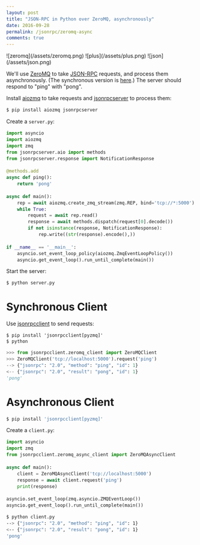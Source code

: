 ```yaml
---
layout: post
title: "JSON-RPC in Python over ZeroMQ, asynchronously"
date: 2016-09-28
permalink: /jsonrpc/zeromq-async
comments: true
---
```

<div class="wide-logos" markdown="1">
![zeromq](/assets/zeromq.png)
![plus](/assets/plus.png)
![json](/assets/json.png)
</div>

We'll use [ZeroMQ](http://zeromq.org) to take
[JSON-RPC](http://www.jsonrpc.org/) requests, and process them asynchronously.
(The synchronous version is [here](./zeromq).) The server should respond to
"ping" with "pong".

Install [aiozmq](https://aiozmq.readthedocs.io/) to take requests and
[jsonrpcserver](http://jsonrpcserver.readthedocs.io/) to process them:

```sh
$ pip install aiozmq jsonrpcserver
```
Create a `server.py`:

```python
import asyncio
import aiozmq
import zmq
from jsonrpcserver.aio import methods
from jsonrpcserver.response import NotificationResponse

@methods.add
async def ping():
    return 'pong'

async def main():
    rep = await aiozmq.create_zmq_stream(zmq.REP, bind='tcp://*:5000')
    while True:
        request = await rep.read()
        response = await methods.dispatch(request[0].decode())
        if not isinstance(response, NotificationResponse):
            rep.write((str(response).encode(),))

if __name__ == '__main__':
    asyncio.set_event_loop_policy(aiozmq.ZmqEventLoopPolicy())
    asyncio.get_event_loop().run_until_complete(main())
```
Start the server:

```sh
$ python server.py
```

Synchronous Client
==================
Use [jsonrpcclient](http://jsonrpcclient.readthedocs.io/) to send requests:

``` shell
$ pip install 'jsonrpcclient[pyzmq]'
$ python
```
```python
>>> from jsonrpcclient.zeromq_client import ZeroMQClient
>>> ZeroMQClient('tcp://localhost:5000').request('ping')
--> {"jsonrpc": "2.0", "method": "ping", "id": 1}
<-- {"jsonrpc": "2.0", "result": "pong", "id": 1}
'pong'
```

Asynchronous Client
===================
```sh
$ pip install 'jsonrpcclient[pyzmq]'
```
Create a `client.py`:

```python
import asyncio
import zmq
from jsonrpcclient.zeromq_async_client import ZeroMQAsyncClient

async def main():
    client = ZeroMQAsyncClient('tcp://localhost:5000')
    response = await client.request('ping')
    print(response)

asyncio.set_event_loop(zmq.asyncio.ZMQEventLoop())
asyncio.get_event_loop().run_until_complete(main())
```
```sh
$ python client.py
--> {"jsonrpc": "2.0", "method": "ping", "id": 1}
<-- {"jsonrpc": "2.0", "result": "pong", "id": 1}
'pong'
```
